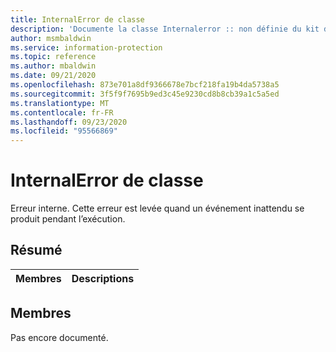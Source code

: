 ```yaml
---
title: InternalError de classe
description: 'Documente la classe Internalerror :: non définie du kit de développement logiciel (SDK) Microsoft Information Protection (MIP).'
author: msmbaldwin
ms.service: information-protection
ms.topic: reference
ms.author: mbaldwin
ms.date: 09/21/2020
ms.openlocfilehash: 873e701a8df9366678e7bcf218fa19b4da5738a5
ms.sourcegitcommit: 3f5f9f7695b9ed3c45e9230cd8b8cb39a1c5a5ed
ms.translationtype: MT
ms.contentlocale: fr-FR
ms.lasthandoff: 09/23/2020
ms.locfileid: "95566869"
---
```

# <a name="class-internalerror"></a>InternalError de classe 
Erreur interne. Cette erreur est levée quand un événement inattendu se produit pendant l’exécution.
  
## <a name="summary"></a>Résumé
 Membres                        | Descriptions                                
--------------------------------|---------------------------------------------
  
## <a name="members"></a>Membres
Pas encore documenté.
